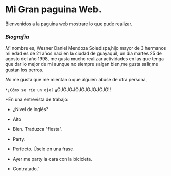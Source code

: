 #  Mi Gran paguina Web.



Bienvenidos a la paguina web mostrare lo que pude realizar. 
### _Biografia_
 
*M*i nombre es, Wesner Daniel Mendoza Soledispa,hijo mayor de 3 hermanos mi edad es de 21 años  naci en la ciudad de guayaquil, un dia martes 25 de agosto del año 1998, me gusta mucho realizar actividades en las que tenga que dar lo mejor de mi aunque no siempre salgan bien,me gusta salir,me gustan los perros.

*N*o me gusta que me mientan o que alguien abuse de otra persona,


`*¿Cómo se ríe un ojo?`
¡¡OJOJOJOJOJOJOJOJO!!



*En una entrevista de trabajo:
- ¿Nivel de inglés?


- Alto


- Bien. Traduzca "fiesta".


- Party.


- Perfecto. Úselo en una frase.


- Ayer me party la cara con la bicicleta.


- Contratado.`

